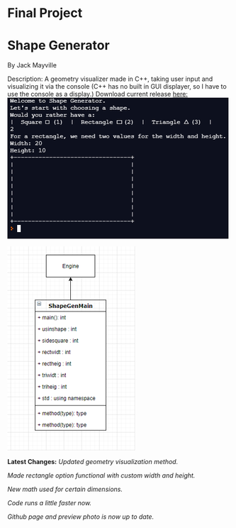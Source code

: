 # Final Project

# Shape Generator
By Jack Mayville

Description:
A geometry visualizer made in C++, taking user input and visualizing it via the console (C++ has no built in GUI displayer, so I have to use the console as a display.)
Download current release [here:](https://github.com/JackSuperior/Finalproject/blob/gh-pages/src/shapegenRelease2.zip)
![Shapegen](https://github.com/JackSuperior/Finalproject/blob/gh-pages/src/shapeupd.PNG)

![Shapegen](https://github.com/JackSuperior/Finalproject/blob/gh-pages/src/rect.PNG)

**Latest Changes:**
*Updated geometry visualization method.*

*Made rectangle option functional with custom width and height.*

*New math used for certain dimensions.*

*Code runs a little faster now.*

*Github page and preview photo is now up to date.*
